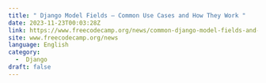 ```yaml
---
title: " Django Model Fields – Common Use Cases and How They Work "
date: 2023-11-23T00:03:28Z
link: https://www.freecodecamp.org/news/common-django-model-fields-and-their-use-cases/?utm_medium=RSS&utm_source=news.12bit.vn
site: www.freecodecamp.org/news
language: English
category:
  -  Django 
draft: false
---
```

